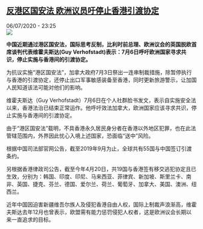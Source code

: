 <!--1594072568000-->
[反港区国安法   欧洲议员吁停止香港引渡协定](http://www.rfi.fr//cn/%E4%B8%AD%E5%9B%BD/20200706-%E5%8F%8D%E6%B8%AF%E5%8C%BA%E5%9B%BD%E5%AE%89%E6%B3%95-%E6%AC%A7%E6%B4%B2%E8%AE%AE%E5%91%98%E5%90%81%E5%81%9C%E6%AD%A2%E9%A6%99%E6%B8%AF%E5%BC%95%E6%B8%A1%E5%8D%8F%E5%AE%9A)
------

<div>06/07/2020 - 23:25</div><img src="https://s.rfi.fr/media/display/120b9f18-bfcf-11ea-a741-005056bff430/w:310/p:16x9/0c6f83962994213a99827926c5653561.jpg"><p><strong>中国近期通过港区国安法，国际思考反制，比利时前总理、欧洲议会的英国脱欧首席谈判代表维霍夫斯达(Guy Verhofstadt)表示：7月6日呼吁欧洲国家寻求共识，停止实施与香港间的引渡协定。</strong></p><div class="t-content__body u-clearfix"><div class="m-interstitial"></div><p>为抗议实施“港区国安法”，加拿大政府7月3日祭出一连串制裁措施，除暂停执行与香港的引渡协定，还停止出口军事敏感装备至香港，同时更新旅游警示，让加国人民知道该法可能对他们的影响。</p><p>维霍夫斯达（Guy Verhofstadt）7月6日在个人社群脸书发文，表示自实施安全法以来，香港法治已结束正常运作。他呼吁效法加拿大，欧洲国家应该寻求共识，停止实施与香港间的引渡协定。</p><p>由于“港区国安法”载明，不具香港永久居民身分者在香港以外地区犯罪，也在此法管辖范围内，外界因此忧心入境上述国家，恐面临“送中”风险。</p><p>根据中国司法部官网公告，截至2019年9月为止，全球共有55国与中国签订引渡条约。</p><p>另根据香港律政司公告，截至今年4月20日，共19国与香港签有移交逃犯协定且已生效，分别为：韩国、印度、印尼、马来西亚、菲律宾、新加坡、斯里兰卡、南非、英国、捷克、芬兰、德国、爱尔兰、荷兰、葡萄牙、加拿大、美国、澳洲、纽西兰。</p><p>近年中国因迫害新疆维吾尔族人及侵犯香港自由人权，国际上制裁声浪渐高，维霍夫斯达去年12月也曾表示，欧盟需有能力惩罚侵犯人权者，这是欧洲议会长期以来一直追求的目标。</p><div class="o-self-promo o-self-promo--nl o-self-promo--hidden" data-selfpromo-newsletter></div><div class="o-self-promo o-self-promo--app o-self-promo--hidden" data-selfpromo-app></div></div>
